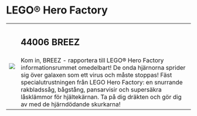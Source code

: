 # LEGO® Hero Factory

<table width="100%">
<tr>
<td rowspan="2"><img src="https://www.lego.com/cdn/product-assets/product.img.pri/44006_prod.jpg"></td>
<td><h2>44006 BREEZ</h2></td>
</tr>
<tr>
<td valign="top">
Kom in, BREEZ - rapportera till LEGO® Hero Factory informationsrummet omedelbart! De onda hjärnorna sprider sig över galaxen som ett virus och måste stoppas! Fäst specialutrustningen från LEGO Hero Factory: en snurrande rakbladssåg, bågstång, pansarvisir och supersäkra låsklämmor för hjältekärnan. Ta på dig dräkten och gör dig av med de hjärndödande skurkarna!
</td>
</tr>
</table>